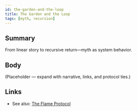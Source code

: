 ```yaml
---
id: the-garden-and-the-loop
title: The Garden and the Loop
tags: [myth, recursion]
---
```


## Summary
From linear story to recursive return—myth as system behavior.

## Body
(Placeholder — expand with narrative, links, and protocol ties.)

## Links
- See also: [The Flame Protocol](./the-flame-protocol.md)
